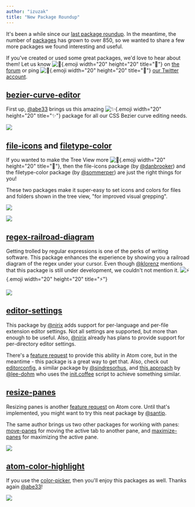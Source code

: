```yaml
---
author: "izuzak"
title: "New Package Roundup"
---
```


It's been a while since our [last package roundup](/blog/2014/03/10/new-package-roundup). In the meantime, the number of [packages](https://atom.io/packages) has grown to over 850, so we wanted to share a few more packages we found interesting and useful.

<!--more-->

If you've created or used some great packages, we'd love to hear about them! Let us know ![:mega:](https://github.githubassets.com/images/icons/emoji/unicode/1f4e3.png){.emoji width="20" height="20" title=":mega:"} on [the forum](https://discuss.atom.io/t/whats-your-favorite-package/3996) or ping ![:bell:](https://github.githubassets.com/images/icons/emoji/unicode/1f514.png){.emoji width="20" height="20" title=":bell:"} [our Twitter account](https://twitter.com/atomeditor).

## [bezier-curve-editor](https://atom.io/packages/bezier-curve-editor)

First up, [@abe33](https://github.com/abe33) brings us this amazing ![:sparkles:](https://github.githubassets.com/images/icons/emoji/unicode/2728.png){.emoji width="20" height="20" title=":sparkles:"} package for all our CSS Bezier curve editing needs.

![](/assets/images/github.com/abe33/atom-bezier-curve-editor/blob/master/screenshot.gif?raw=true)

## [file-icons](https://atom.io/packages/file-icons) and [filetype-color](https://atom.io/packages/filetype-color)

If you wanted to make the Tree View more ![:lipstick:](https://github.githubassets.com/images/icons/emoji/unicode/1f484.png){.emoji width="20" height="20" title=":lipstick:"}, then the file-icons package (by [@danbrooker](https://github.com/danbrooker)) and the filetype-color package (by [@sommerper](https://github.com/sommerper)) are just the right things for you!

These two packages make it super-easy to set icons and colors for files and folders shown in the tree view, "for improved visual grepping".

![](/assets/images/raw.githubusercontent.com/DanBrooker/file-icons/master/file-icons.png)

![](/assets/images/github.com/sommerper/filetype-color/raw/master/filetype-color.gif)

## [regex-railroad-diagram](https://atom.io/packages/regex-railroad-diagram)

Getting trolled by regular expressions is one of the perks of writing software. This package enhances the experience by showing you a railroad diagram of the regex under your cursor. Even though [@klorenz](https://github.com/klorenz) mentions that this package is still under development, we couldn't not mention it. ![:zap:](https://github.githubassets.com/images/icons/emoji/unicode/26a1.png){.emoji width="20" height="20" title=":zap:"}

![](/assets/images/raw.githubusercontent.com/klorenz/atom-regex-railroad-diagrams/3552667228c192e81a0d2e5843e824c064b8e4b9/regex-railroad-diagrams.png)

## [editor-settings](https://atom.io/packages/editor-settings)

This package by [@nirix](https://github.com/nirix) adds support for per-language and per-file extension editor settings. Not all settings are supported, but more than enough to be useful. Also, [@nirix](https://github.com/nirix) already has plans to provide support for per-directory editor settings.

There's a [feature request](https://github.com/atom/atom/issues/2593) to provide this ability in Atom core, but in the meantime - this package is a great way to get that. Also, check out [editorconfig](https://atom.io/packages/editorconfig), a similar package by [@sindresorhus](https://github.com/sindresorhus), and [this approach](https://github.com/atom/atom/issues/2593#issuecomment-45977234) by [@lee-dohm](https://github.com/lee-dohm) who uses the [init.coffee](https://flight-manual.atom.io/hacking-atom/sections/the-init-file/) script to achieve something similar.

## [resize-panes](https://atom.io/packages/resize-panes)

Resizing panes is another [feature request](https://github.com/atom/atom/issues/274) on Atom core. Until that's implemented, you might want to try this neat package by [@santip](https://github.com/santip).

The same author brings us two other packages for working with panes: [move-panes](https://atom.io/packages/move-panes) for moving the active tab to another pane, and [maximize-panes](https://atom.io/packages/maximize-panes) for maximizing the active pane.

![](/assets/images/raw.githubusercontent.com/santip/layout-manager/master/examples/enlarge.gif)

## [atom-color-highlight](https://atom.io/packages/atom-color-highlight)

If you use the [color-picker](https://atom.io/packages/color-picker), then you'll enjoy this packages as well. Thanks again [@abe33](https://github.com/abe33)!

![](/assets/images/raw.github.com/abe33/atom-color-highlight/master/atom-color-highlight-variables.gif)
